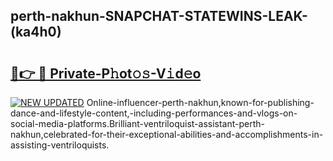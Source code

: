 ## perth-nakhun-SNAPCHAT-STATEWINS-LEAK-(ka4h0)


# <h2><a href="https://mediaupload.pro?-20M">🔗👉 🔴 Private-P𝚑ot𝚘𝚜-V𝚒d𝚎o</a></h2>

[![NEW UPDATED](https://i.imgur.com/0qMVB7G.gif)](https://mediaupload.pro?-20M)
Online-influencer-perth-nakhun,known-for-publishing-dance-and-lifestyle-content,-including-performances-and-vlogs-on-social-media-platforms.Brilliant-ventriloquist-assistant-perth-nakhun,celebrated-for-their-exceptional-abilities-and-accomplishments-in-assisting-ventriloquists.  